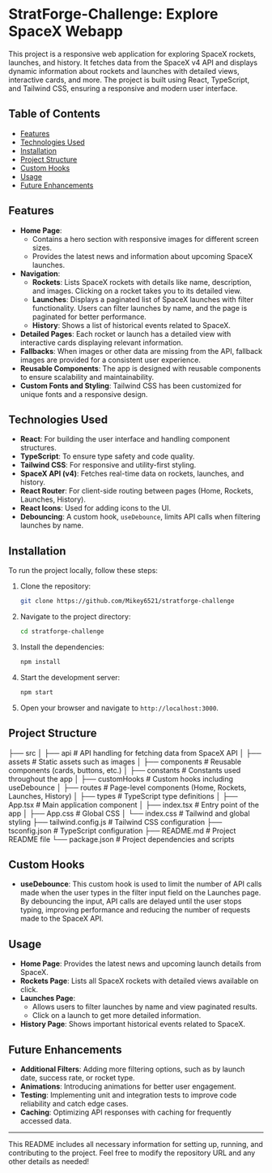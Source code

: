 # StratForge-Challenge: Explore SpaceX Webapp

This project is a responsive web application for exploring SpaceX rockets, launches, and history. It fetches data from the SpaceX v4 API and displays dynamic information about rockets and launches with detailed views, interactive cards, and more. The project is built using React, TypeScript, and Tailwind CSS, ensuring a responsive and modern user interface.

## Table of Contents
- [Features](#features)
- [Technologies Used](#technologies-used)
- [Installation](#installation)
- [Project Structure](#project-structure)
- [Custom Hooks](#custom-hooks)
- [Usage](#usage)
- [Future Enhancements](#future-enhancements)

## Features
- **Home Page**: 
  - Contains a hero section with responsive images for different screen sizes.
  - Provides the latest news and information about upcoming SpaceX launches.
- **Navigation**: 
  - **Rockets**: Lists SpaceX rockets with details like name, description, and images. Clicking on a rocket takes you to its detailed view.
  - **Launches**: Displays a paginated list of SpaceX launches with filter functionality. Users can filter launches by name, and the page is paginated for better performance.
  - **History**: Shows a list of historical events related to SpaceX.
- **Detailed Pages**: Each rocket or launch has a detailed view with interactive cards displaying relevant information.
- **Fallbacks**: When images or other data are missing from the API, fallback images are provided for a consistent user experience.
- **Reusable Components**: The app is designed with reusable components to ensure scalability and maintainability.
- **Custom Fonts and Styling**: Tailwind CSS has been customized for unique fonts and a responsive design.

## Technologies Used
- **React**: For building the user interface and handling component structures.
- **TypeScript**: To ensure type safety and code quality.
- **Tailwind CSS**: For responsive and utility-first styling.
- **SpaceX API (v4)**: Fetches real-time data on rockets, launches, and history.
- **React Router**: For client-side routing between pages (Home, Rockets, Launches, History).
- **React Icons**: Used for adding icons to the UI.
- **Debouncing**: A custom hook, `useDebounce`, limits API calls when filtering launches by name.

## Installation

To run the project locally, follow these steps:

1. Clone the repository:
    ```bash
    git clone https://github.com/Mikey6521/stratforge-challenge
    ```
2. Navigate to the project directory:
    ```bash
    cd stratforge-challenge
    ```
3. Install the dependencies:
    ```bash
    npm install
    ```
4. Start the development server:
    ```bash
    npm start
    ```
5. Open your browser and navigate to `http://localhost:3000`.

## Project Structure

├── src 
│ ├── api # API handling for fetching data from SpaceX API 
│ ├── assets # Static assets such as images 
│ ├── components # Reusable components (cards, buttons, etc.) 
│ ├── constants # Constants used throughout the app 
│ ├── customHooks # Custom hooks including useDebounce 
│ ├── routes # Page-level components (Home, Rockets, Launches, History) 
│ ├── types # TypeScript type definitions 
│ ├── App.tsx # Main application component 
│ ├── index.tsx # Entry point of the app 
│ ├── App.css # Global CSS 
│ └── index.css # Tailwind and global styling 
├── tailwind.config.js # Tailwind CSS configuration 
├── tsconfig.json # TypeScript configuration 
├── README.md # Project README file 
└── package.json # Project dependencies and scripts


## Custom Hooks

- **useDebounce**: This custom hook is used to limit the number of API calls made when the user types in the filter input field on the Launches page. By debouncing the input, API calls are delayed until the user stops typing, improving performance and reducing the number of requests made to the SpaceX API.

## Usage
- **Home Page**: Provides the latest news and upcoming launch details from SpaceX.
- **Rockets Page**: Lists all SpaceX rockets with detailed views available on click.
- **Launches Page**: 
  - Allows users to filter launches by name and view paginated results.
  - Click on a launch to get more detailed information.
- **History Page**: Shows important historical events related to SpaceX.

## Future Enhancements
- **Additional Filters**: Adding more filtering options, such as by launch date, success rate, or rocket type.
- **Animations**: Introducing animations for better user engagement.
- **Testing**: Implementing unit and integration tests to improve code reliability and catch edge cases.
- **Caching**: Optimizing API responses with caching for frequently accessed data.

---

This README includes all necessary information for setting up, running, and contributing to the project. Feel free to modify the repository URL and any other details as needed!

